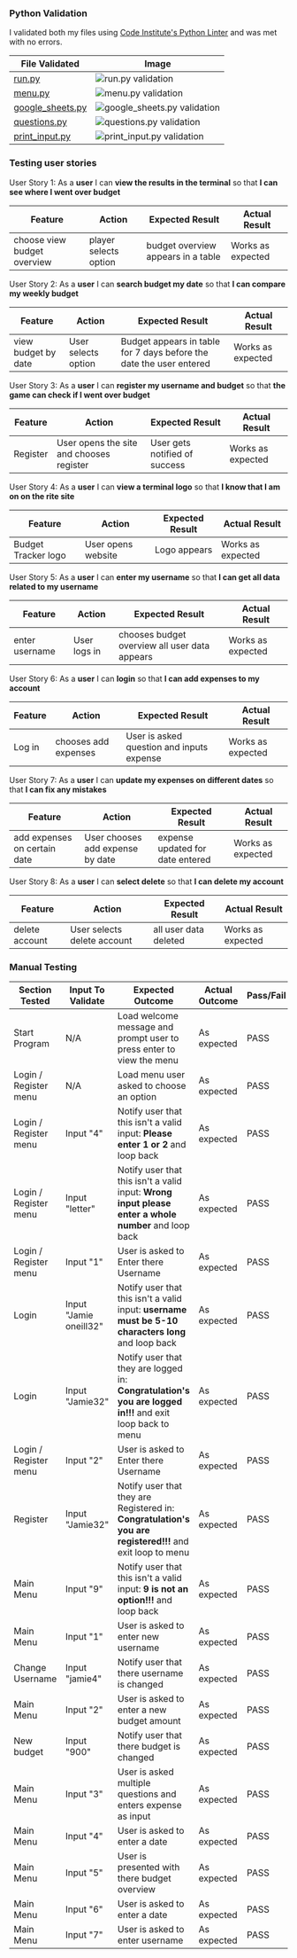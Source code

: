 ### Python Validation

I validated both my files using [Code Institute's Python Linter](https://pep8ci.herokuapp.com/) and was met with no errors.

| File Validated | Image |
| -------------- | ----- |
| [run.py](https://pep8ci.herokuapp.com/https://raw.githubusercontent.com/jamie33o/budget-tracker-pp3/main/run.py) | ![run.py validation](docs/readme_images/) |
| [menu.py](https://pep8ci.herokuapp.com/https://raw.githubusercontent.com/jamie33o/budget-tracker-pp3/main/menu.py) | ![menu.py validation](docs/readme_images/) |
| [google_sheets.py](https://pep8ci.herokuapp.com/https://raw.githubusercontent.com/jamie33o/budget-tracker-pp3/main/google_sheets.py) | ![google_sheets.py validation](docs/readme_images/) |
| [questions.py](https://pep8ci.herokuapp.com/https://raw.githubusercontent.com/jamie33o/budget-tracker-pp3/main/questions.py) | ![questions.py validation](docs/readme_images/) |
| [print_input.py](https://pep8ci.herokuapp.com/https://raw.githubusercontent.com/jamie33o/budget-tracker-pp3/main/print_input.py) | ![print_input.py validation](docs/readme_images/) |




### Testing user stories

User Story 1:
As a **user** I can **view the results in the terminal** so that **I can see where I went over budget**

| **Feature** | **Action** | **Expected Result** | **Actual Result** |
|-------------|------------|---------------------|-------------------|
| choose view budget overview | player selects option | budget overview appears in a table | Works as expected |


User Story 2:
As a **user** I can **search budget my date** so that **I can compare my weekly budget**

| **Feature** | **Action** | **Expected Result** | **Actual Result** |
|-------------|------------|---------------------|-------------------|
| view budget by date	| User selects option | Budget appears in table for 7 days before the date the user entered | Works as expected |


User Story 3:
As a **user** I can **register my username and budget** so that **the game can check if I went over budget**

| **Feature** | **Action** | **Expected Result** | **Actual Result** |
|-------------|------------|---------------------|-------------------|
| Register | User opens the site and chooses register | User gets notified of success | Works as expected |


User Story 4:
As a **user** I can **view a terminal logo** so that **I know that I am on on the rite site**

| **Feature** | **Action** | **Expected Result** | **Actual Result** |
|-------------|------------|---------------------|-------------------|
| Budget Tracker logo | User opens website | Logo appears | Works as expected |


User Story 5:
As a **user** I can **enter my username** so that **I can get all data related to my username**

| **Feature** | **Action** | **Expected Result** | **Actual Result** |
|-------------|------------|---------------------|-------------------|
| enter username | User logs in | chooses budget overview all user data appears | Works as expected |


User Story 6:
As a **user** I can **login** so that **I can add expenses to my account**

| **Feature** | **Action** | **Expected Result** | **Actual Result** |
|-------------|------------|---------------------|-------------------|
| Log in | chooses add expenses | User is asked question and inputs expense | Works as expected |


User Story 7:
As a **user** I can **update my expenses on different dates** so that **I can fix any mistakes**

| **Feature** | **Action** | **Expected Result** | **Actual Result** |
|-------------|------------|---------------------|-------------------|
| add expenses on certain date | User chooses add expense by date | expense updated for date entered | Works as expected |


User Story 8:
As a **user** I can **select delete** so that **I can delete my account**

| **Feature** | **Action** | **Expected Result** | **Actual Result** |
|-------------|------------|---------------------|-------------------|
| delete account | User selects delete account | all user data deleted | Works as expected |

### Manual Testing

| Section Tested | Input To Validate | Expected Outcome | Actual Outcome | Pass/Fail |
| -------------- | ----------------- | ---------------- | -------------- | --------- |
| Start Program | N/A | Load welcome message and prompt user to press enter to view the menu | As expected | PASS |
| Login / Register menu | N/A | Load menu user asked to choose an option| As expected | PASS |
| Login / Register menu | Input "4" | Notify user that this isn't a valid input: **Please enter 1 or 2** and loop back | As expected | PASS |
| Login / Register menu | Input "letter" | Notify user that this isn't a valid input: **Wrong input please enter a whole number** and loop back | As expected | PASS |
| Login / Register menu | Input "1" | User is asked to Enter there Username | As expected | PASS |
| Login | Input "Jamie oneill32" | Notify user that this isn't a valid input: **username must be 5-10 characters long** and loop back | As expected | PASS |
| Login | Input "Jamie32" | Notify user that they are logged in: **Congratulation's you are logged in!!!** and exit loop back to menu | As expected | PASS |
| Login / Register menu | Input "2" | User is asked to Enter there Username | As expected | PASS |
| Register | Input "Jamie32" | Notify user that they are Registered in: **Congratulation's you are registered!!!** and exit loop to menu | As expected | PASS |
| Main Menu | Input "9" | Notify user that this isn't a valid input: **9 is not an option!!!** and loop back | As expected | PASS |
| Main Menu | Input "1" | User is asked to enter new username | As expected | PASS |
| Change Username | Input "jamie4" | Notify user that there username is changed | As expected | PASS |
| Main Menu | Input "2" | User is asked to enter a new budget amount | As expected | PASS |
| New budget | Input "900" | Notify user that there budget is changed  | As expected | PASS |
| Main Menu | Input "3" | User is asked multiple questions and enters expense as input | As expected | PASS |
| Main Menu | Input "4" | User is asked to enter a date | As expected | PASS |
| Main Menu | Input "5" | User is presented with there budget overview | As expected | PASS |
| Main Menu | Input "6" | User is asked to enter a date | As expected | PASS |
| Main Menu | Input "7" | User is asked to enter username | As expected | PASS |
